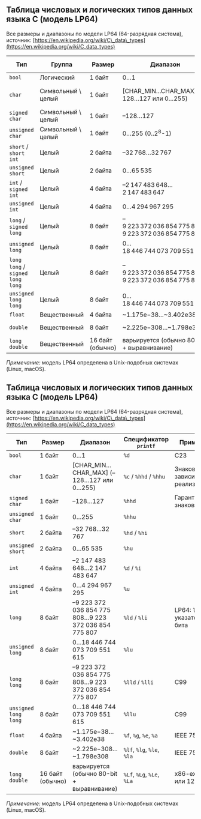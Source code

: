 ## Таблица числовых и логических типов данных языка C (модель LP64)

Все размеры и диапазоны по модели LP64 (64-разрядная система), источник: [https://en.wikipedia.org/wiki/C\_data\_types](https://en.wikipedia.org/wiki/C_data_types)

| Тип                              | Группа       | Размер           | Диапазон                                             | Спецификатор `printf`      | Примечания                                        |
| -------------------------------- | ------------ | ---------------- | ---------------------------------------------------- | -------------------------- | ------------------------------------------------- |
| `bool`                 | Логический   | 1 байт           | 0…1                                                  | `%d`                       | Появился в С23 |
| `char`                           | Символьный \ целый   | 1 байт           | \[CHAR\_MIN…CHAR\_MAX] (–128…127 или 0…255)          | `%c` / `%hhd` / `%hhu`     | Знаковость зависит от реализации                  |
| `signed char`                    | Символьный \ целый  | 1 байт           | –128…127                                             | `%hhd`                     | Гарантированно знаковый                           |
| `unsigned char`                  | Символьный \ целый  | 1 байт           | 0…255   (0..2<sup>8</sup>-1)                                             | `%hhu`                     |                                                   |
| `short` / `short int`            | Целый        | 2 байта          | –32 768…32 767                                     | `%hd` / `%hi`              |                                                   |
| `unsigned short`                 | Целый        | 2 байта          | 0…65 535                                             | `%hu`                      |                                                   |
| `int` / `signed int`             | Целый        | 4 байта          | –2 147 483 648…2 147 483 647                         | `%d` / `%i`                |                                                   |
| `unsigned int`                   | Целый        | 4 байта          | 0…4 294 967 295                                      | `%u`                       |                                                   |
| `long` / `signed long`           | Целый        | 8 байт           | –9 223 372 036 854 775 808…9 223 372 036 854 775 807 | `%ld` / `%li`              | LP64: `long` и указатели 64 бита                  |
| `unsigned long`                  | Целый        | 8 байт           | 0…18 446 744 073 709 551 615                         | `%lu`                      |                                                   |
| `long long` / `signed long long` | Целый        | 8 байт           | –9 223 372 036 854 775 808…9 223 372 036 854 775 807 | `%lld` / `%lli`            | C99                                               |
| `unsigned long long`             | Целый        | 8 байт           | 0…18 446 744 073 709 551 615                         | `%llu`                     | C99                                               |
| `float`                          | Вещественный | 4 байта          | \~1.175e−38…\~3.402e38                               | `%f`, `%g`, `%e`, `%a`     | IEEE 754 single                                   |
| `double`                         | Вещественный | 8 байт           | \~2.225e−308…\~1.798e308                             | `%lf`, `%lg`, `%le`, `%la` | IEEE 754 double                                   |
| `long double`                    | Вещественный | 16 байт (обычно) | варьируется (обычно 80‑bit + выравнивание)           | `%Lf`, `%Lg`, `%Le`, `%La` | x86‑extended или 128‑bit                          |

*Примечание:* модель LP64 определена в Unix-подобных системах (Linux, macOS).


## Таблица числовых и логических типов данных языка C (модель LP64)

Все размеры и диапазоны по модели LP64 (64-разрядная система), источник: [https://en.wikipedia.org/wiki/C\_data\_types](https://en.wikipedia.org/wiki/C_data_types)

| Тип                              | Размер           | Диапазон                                             | Спецификатор `printf`      | Примечания                                        |
| -------------------------------- | ---------------- | ---------------------------------------------------- | -------------------------- | ------------------------------------------------- |
| `bool`                 | 1 байт           | 0…1                                                  | `%d`                       | C23|
| `char`                           | 1 байт           | \[CHAR\_MIN…CHAR\_MAX] (–128…127 или 0…255)          | `%c` / `%hhd` / `%hhu`     | Знаковость зависит от реализации                  |
| `signed char`                    | 1 байт           | –128…127                                             | `%hhd`                     | Гарантированно знаковый                           |
| `unsigned char`                  | 1 байт           | 0…255                                                | `%hhu`                     |                                                   |
| `short`            | 2 байта          | –32 768…32 767                                       | `%hd` / `%hi`              |                                                   |
| `unsigned short`                 | 2 байта          | 0…65 535                                             | `%hu`                      |                                                   |
| `int`              | 4 байта          | –2 147 483 648…2 147 483 647                         | `%d` / `%i`                |                                                   |
| `unsigned int`                   | 4 байта          | 0…4 294 967 295                                      | `%u`                       |                                                   |
| `long`           | 8 байт           | –9 223 372 036 854 775 808…9 223 372 036 854 775 807 | `%ld` / `%li`              | LP64: `long` и указатели 64 бита                  |
| `unsigned long`                  | 8 байт           | 0…18 446 744 073 709 551 615                         | `%lu`                      |                                                   |
| `long long`  | 8 байт           | –9 223 372 036 854 775 808…9 223 372 036 854 775 807 | `%lld` / `%lli`            | C99                                               |
| `unsigned long long`             | 8 байт           | 0…18 446 744 073 709 551 615                         | `%llu`                     | C99                                               |
| `float`                          | 4 байта          | \~1.175e−38…\~3.402e38                               | `%f`, `%g`, `%e`, `%a`     | IEEE 754 single                                   |
| `double`                         | 8 байт           | \~2.225e−308…\~1.798e308                             | `%lf`, `%lg`, `%le`, `%la` | IEEE 754 double                                   |
| `long double`                    | 16 байт (обычно) | варьируется (обычно 80-bit + выравнивание)           | `%Lf`, `%Lg`, `%Le`, `%La` | x86-extended или 128-bit                          |

*Примечание:* модель LP64 определена в Unix-подобных системах (Linux, macOS).
